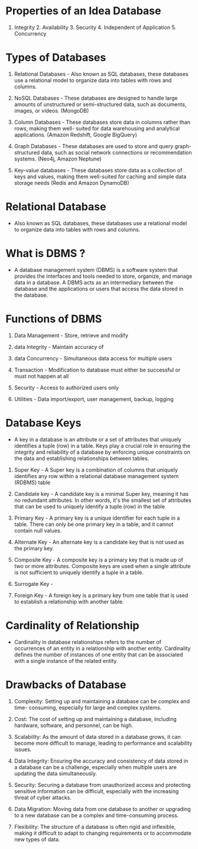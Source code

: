 # Properties of an Idea Database

1. Integrity 2. Availability 3. Security 4. Independent of Application 5. Concurrency

# Types of Databases

1. Relational Databases - Also known as SQL databases, these databases use a relational model to organize data into tables with rows and columns. 

2. NoSQL Databases - These databases are designed to handle large amounts of unstructured or semi-structured data, such as documents, images, or videos. (MongoDB)

3. Column Databases - These databases store data in columns rather than rows, making them well- suited for data warehousing and analytical applications. (Amazon Redshift, Google BigQuery)

4. Graph Databases - These databases are used to store and query graph-structured data, such as social network connections or recommendation systems. (Neo4j, Amazon Neptune)

5. Key-value databases - These databases store data as a collection of keys and values, making them well-suited for caching and simple data storage needs (Redis and Amazon DynamoDB)

# Relational Database

- Also known as SQL databases, these databases use a relational model to organize data into tables with rows and columns.

# What is DBMS ?

- A database management system (DBMS) is a software system that provides the interfaces and tools needed to store, organize, and manage data in a database. A DBMS acts as an intermediary between the database and the applications or users that access the data stored in the database.

# Functions of DBMS

1. Data Management - Store, retrieve and modify 

2. data Integrity - Maintain accuracy of 

3. data Concurrency - Simultaneous data access for multiple users 

4. Transaction - Modification to database must either be successful or must not happen at all 

5. Security - Access to authorized users only

6. Utilities - Data import/export, user management, backup, logging

# Database Keys

- A key in a database is an attribute or a set of attributes that uniquely identifies a tuple (row) in a table. Keys play a crucial role in ensuring the integrity and reliability of a database by enforcing unique constraints on the data and establishing relationships between tables.

1. Super Key - A Super key is a combination of columns that uniquely identifies any row within a relational database management system (RDBMS) table 

2. Candidate key - A candidate key is a minimal Super key, meaning it has no redundant attributes. In other words, it's the smallest set of attributes that can be used to uniquely identify a tuple (row) in the table

3. Primary Key - A primary key is a unique identifier for each tuple in a table. There can only be one primary key in a table, and it cannot contain null values.

4. Alternate Key - An alternate key is a candidate key that is not used as the primary key. 

5. Composite Key - A composite key is a primary key that is made up of two or more attributes. Composite keys are used when a single attribute is not sufficient to uniquely identify a tuple in a table.

6. Surrogate Key -

7. Foreign Key - A foreign key is a primary key from one table that is used to establish a relationship with another table.

# Cardinality of Relationship

- Cardinality in database relationships refers to the number of occurrences of an entity in a relationship with another entity. Cardinality defines the number of instances of one entity that can be associated with a single instance of the related entity.

# Drawbacks of Database

1. Complexity: Setting up and maintaining a database can be complex and time- consuming, especially for large and complex systems.

2. Cost: The cost of setting up and maintaining a database, including hardware, software, and personnel, can be high.

3. Scalability: As the amount of data stored in a database grows, it can become more difficult to manage, leading to performance and scalability issues.

4. Data Integrity: Ensuring the accuracy and consistency of data stored in a database can be a challenge, especially when multiple users are updating the data simultaneously.

5. Security: Securing a database from unauthorized access and protecting sensitive information can be difficult, especially with the increasing threat of cyber attacks. 

6. Data Migration: Moving data from one database to another or upgrading to a new database can be a complex and time-consuming process.

7. Flexibility: The structure of a database is often rigid and inflexible, making it difficult to adapt to changing requirements or to accommodate new types of data.
